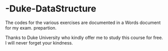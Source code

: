 # -Duke-DataStructure

The codes for the various exercises are documented in a Words document for my exam. prepartion.

Thanks to Duke University who kindly offer me to study this course for free.  I will never forget your kindness.

